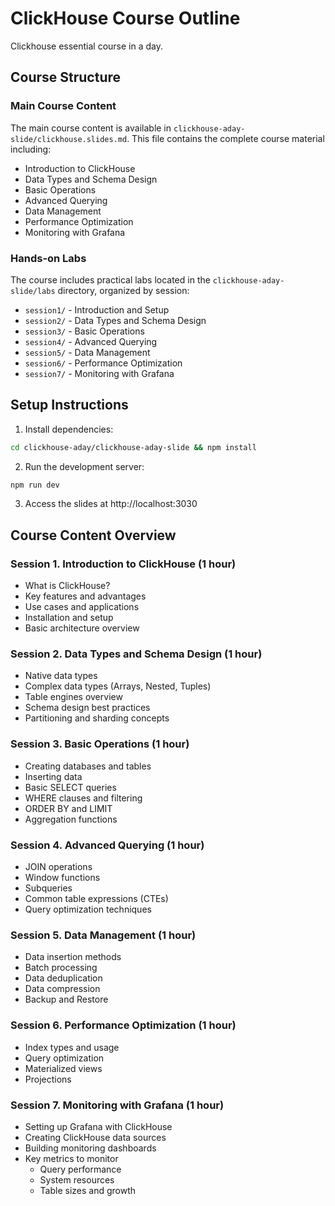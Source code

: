 # ClickHouse Course Outline
Clickhouse essential course in a day.

## Course Structure

### Main Course Content
The main course content is available in `clickhouse-aday-slide/clickhouse.slides.md`. This file contains the complete course material including:
- Introduction to ClickHouse
- Data Types and Schema Design
- Basic Operations
- Advanced Querying
- Data Management
- Performance Optimization
- Monitoring with Grafana

### Hands-on Labs
The course includes practical labs located in the `clickhouse-aday-slide/labs` directory, organized by session:
- `session1/` - Introduction and Setup
- `session2/` - Data Types and Schema Design
- `session3/` - Basic Operations
- `session4/` - Advanced Querying
- `session5/` - Data Management
- `session6/` - Performance Optimization
- `session7/` - Monitoring with Grafana

## Setup Instructions

1. Install dependencies:
```bash
cd clickhouse-aday/clickhouse-aday-slide && npm install
```

2. Run the development server:
```bash
npm run dev
```

3. Access the slides at http://localhost:3030

## Course Content Overview

### Session 1. Introduction to ClickHouse (1 hour)
- What is ClickHouse?
- Key features and advantages
- Use cases and applications
- Installation and setup
- Basic architecture overview

### Session 2. Data Types and Schema Design (1 hour)
- Native data types
- Complex data types (Arrays, Nested, Tuples)
- Table engines overview
- Schema design best practices
- Partitioning and sharding concepts

### Session 3. Basic Operations (1 hour)
- Creating databases and tables
- Inserting data
- Basic SELECT queries
- WHERE clauses and filtering
- ORDER BY and LIMIT
- Aggregation functions

### Session 4. Advanced Querying (1 hour)
- JOIN operations
- Window functions
- Subqueries
- Common table expressions (CTEs)
- Query optimization techniques

### Session 5. Data Management (1 hour)
- Data insertion methods
- Batch processing
- Data deduplication
- Data compression
- Backup and Restore

### Session 6. Performance Optimization (1 hour)
- Index types and usage
- Query optimization
- Materialized views
- Projections

### Session 7. Monitoring with Grafana (1 hour)
- Setting up Grafana with ClickHouse
- Creating ClickHouse data sources
- Building monitoring dashboards
- Key metrics to monitor
  - Query performance
  - System resources
  - Table sizes and growth




